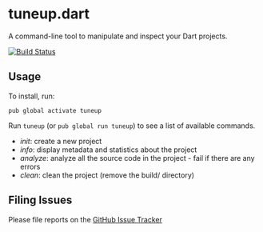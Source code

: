 # tuneup.dart

A command-line tool to manipulate and inspect your Dart projects.

[![Build Status](https://travis-ci.org/google/tuneup.dart.svg)](https://travis-ci.org/google/tuneup.dart)

## Usage

To install, run:

    pub global activate tuneup

Run `tuneup` (or `pub global run tuneup`) to see a list of available commands.

- *init*: create a new project
- *info*: display metadata and statistics about the project
- *analyze*: analyze all the source code in the project - fail if there are any
   errors
- *clean*: clean the project (remove the build/ directory)

## Filing Issues

Please file reports on the [GitHub Issue Tracker](https://github.com/google/tuneup.dart/issues)
